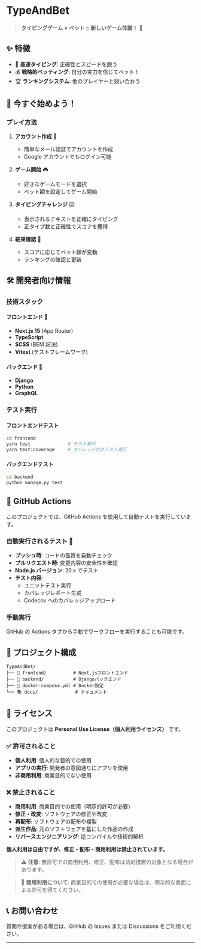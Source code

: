 # TypeAndBet

> **タイピングゲーム × ベット = 新しいゲーム体験！** 🚀

## ✨ 特徴

- 🎯 **高速タイピング**: 正確性とスピードを競う
- 💰 **戦略的ベッティング**: 自分の実力を信じてベット！
- 🏆 **ランキングシステム**: 他のプレイヤーと競い合おう

## 🚀 今すぐ始めよう！

### プレイ方法

1. **アカウント作成** 📝

   - 簡単なメール認証でアカウントを作成
   - Google アカウントでもログイン可能

2. **ゲーム開始** 🎮

   - 好きなゲームモードを選択
   - ベット額を設定してゲーム開始

3. **タイピングチャレンジ** ⌨️

   - 表示されるテキストを正確にタイピング
   - 正タイプ数と正確性でスコアを獲得

4. **結果確認** 🎯
   - スコアに応じてベット額が変動
   - ランキングの確認と更新

## 🛠️ 開発者向け情報

### 技術スタック

#### フロントエンド 🎨

- **Next.js 15** (App Router)
- **TypeScript**
- **SCSS** (BEM 記法)
- **Vitest** (テストフレームワーク)

#### バックエンド 🔧

- **Django**
- **Python**
- **GraphQL**

### テスト実行

#### フロントエンドテスト

```bash
cd frontend
yarn test              # テスト実行
yarn test:coverage     # カバレッジ付きテスト実行
```

#### バックエンドテスト

```bash
cd backend
python manage.py test
```

## 🔄 GitHub Actions

このプロジェクトでは、GitHub Actions を使用して自動テストを実行しています。

### 自動実行されるテスト 🚀

- **プッシュ時**: コードの品質を自動チェック
- **プルリクエスト時**: 変更内容の安全性を確認
- **Node.js バージョン**: 20.x でテスト
- **テスト内容**:
  - ユニットテスト実行
  - カバレッジレポート生成
  - Codecov へのカバレッジアップロード

### 手動実行

GitHub の Actions タブから手動でワークフローを実行することも可能です。

## 📁 プロジェクト構成

```
TypeAndBet/
├── 🎨 frontend/          # Next.jsフロントエンド
├── 🔧 backend/           # Djangoバックエンド
├── 🐳 docker-compose.yml # Docker設定
└── 📚 docs/              # ドキュメント
```

## 📄 ライセンス

このプロジェクトは **Personal Use License（個人利用ライセンス）** です。

### ✅ **許可されること**

- **個人利用**: 個人的な目的での使用
- **アプリの実行**: 開発者の意図通りにアプリを使用
- **非商用利用**: 商業目的でない使用

### ❌ **禁止されること**

- **商用利用**: 商業目的での使用（明示的許可が必要）
- **修正・改変**: ソフトウェアの修正や改変
- **再配布**: ソフトウェアの配布や複製
- **派生作品**: 元のソフトウェアを基にした作品の作成
- **リバースエンジニアリング**: 逆コンパイルや技術的解析

**個人利用は自由ですが、修正・配布・商用利用は禁止されています。**

> ⚠️ **注意**: 無許可での商用利用、修正、配布は法的措置の対象となる場合があります。

> 📧 **商用利用について**: 商業目的での使用が必要な場合は、明示的な書面による許可を得てください。

## 📞 お問い合わせ

質問や提案がある場合は、GitHub の Issues または Discussions をご利用ください。

---

